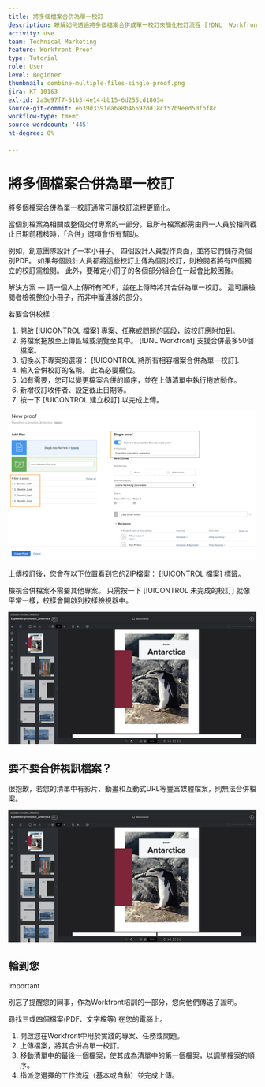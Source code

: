 ```yaml
---
title: 將多個檔案合併為單一校訂
description: 瞭解如何透過將多個檔案合併成單一校訂來簡化校訂流程 [!DNL  Workfront].
activity: use
team: Technical Marketing
feature: Workfront Proof
type: Tutorial
role: User
level: Beginner
thumbnail: combine-multiple-files-single-proof.png
jira: KT-10163
exl-id: 2a3e97f7-51b3-4e14-bb15-6d255cd18034
source-git-commit: e639d3391ea6a8b46592dd18cf57b9eed50fbf8c
workflow-type: tm+mt
source-wordcount: '445'
ht-degree: 0%

---
```


# 將多個檔案合併為單一校訂

將多個檔案合併為單一校訂通常可讓校訂流程更簡化。

當個別檔案為相關或整個交付專案的一部分，且所有檔案都需由同一人員於相同截止日期前稽核時，「合併」選項會很有幫助。

例如，創意團隊設計了一本小冊子。 四個設計人員製作頁面，並將它們儲存為個別PDF。 如果每個設計人員都將這些校訂上傳為個別校訂，則檢閱者將有四個獨立的校訂需檢閱。 此外，要確定小冊子的各個部分組合在一起會比較困難。

解決方案 — 請一個人上傳所有PDF，並在上傳時將其合併為單一校訂。 這可讓檢閱者檢視整份小冊子，而非中斷連線的部分。

若要合併校樣：

1. 開啟 [!UICONTROL 檔案] 專案、任務或問題的區段，該校訂應附加到。
2. 將檔案拖放至上傳區域或瀏覽至其中。 [!DNL Workfront] 支援合併最多50個檔案。
3. 切換以下專案的選項： [!UICONTROL 將所有相容檔案合併為單一校訂].
4. 輸入合併校訂的名稱。 此為必要欄位。
5. 如有需要，您可以變更檔案合併的順序，並在上傳清單中執行拖放動作。
6. 新增校訂收件者、設定截止日期等。
7. 按一下 [!UICONTROL 建立校訂] 以完成上傳。

![的影像 [!UICONTROL 新校訂] 包含已上傳檔案清單和 [!UICONTROL 單一校訂] 區段會反白顯示。](assets/combine-proofs.png)

上傳校訂後，您會在以下位置看到它的ZIP檔案： [!UICONTROL 檔案] 標籤。

檢視合併檔案不需要其他專案。 只需按一下 [!UICONTROL 未完成的校訂] 就像平常一樣，校樣會開啟到校樣檢視器中。

![顯示多頁校訂的校訂檢視器影像。](assets/combine-proofs-2.png)

## 要不要合併視訊檔案？

很抱歉，若您的清單中有影片、動畫和互動式URL等豐富媒體檔案，則無法合併檔案。

![說明您無法合併視訊檔案的錯誤訊息影像。](assets/combine-proofs-2.png)


## 輪到您

>[!IMPORTANT]
>
>別忘了提醒您的同事，作為Workfront培訓的一部分，您向他們傳送了證明。


尋找三或四個檔案(PDF、文字檔等) 在您的電腦上。

1. 開啟您在Workfront中用於實踐的專案、任務或問題。
1. 上傳檔案，將其合併為單一校訂。
1. 移動清單中的最後一個檔案，使其成為清單中的第一個檔案，以調整檔案的順序。
1. 指派您選擇的工作流程（基本或自動）並完成上傳。



<!--
##Learn more
* Create a multi-page proof
-->

